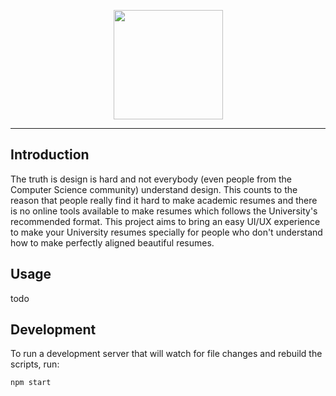 <p align="center"><img src="https://user-images.githubusercontent.com/30543444/92985805-b4fd5700-f4d3-11ea-9ee8-948f71a4978c.png" align="center" width="175"></p>
<hr>

## Introduction
The truth is design is hard and not everybody (even people from the Computer Science community) understand design. This counts to the reason that people really find it hard to make academic resumes and there is no online tools available to make resumes which follows the University's recommended format. This project aims to bring an easy UI/UX experience to make your University resumes specially for people who don't understand how to make perfectly aligned beautiful resumes.

## Usage
todo

## Development

To run a development server that will watch for file changes and rebuild the scripts, run:

```
npm start
```